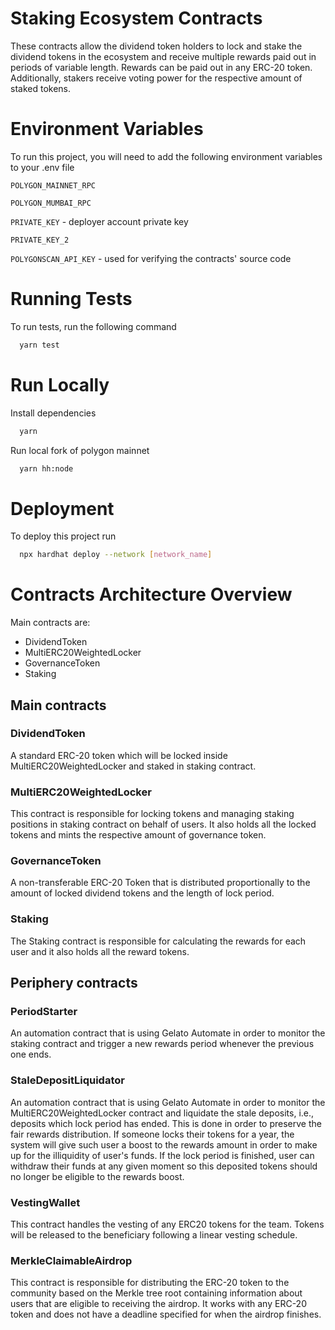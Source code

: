 # Staking Ecosystem Contracts

These contracts allow the dividend token holders to lock and stake the dividend
tokens in the ecosystem and receive multiple rewards paid out in periods of
variable length. Rewards can be paid out in any ERC-20 token.
Additionally, stakers receive voting power for the respective amount of staked
tokens.

# Environment Variables

To run this project, you will need to add the following environment variables to your .env file

`POLYGON_MAINNET_RPC`

`POLYGON_MUMBAI_RPC`

`PRIVATE_KEY` - deployer account private key

`PRIVATE_KEY_2`

`POLYGONSCAN_API_KEY` - used for verifying the contracts' source code

# Running Tests

To run tests, run the following command

```bash
  yarn test
```

# Run Locally

Install dependencies

```bash
  yarn
```

Run local fork of polygon mainnet

```bash
  yarn hh:node
```

# Deployment

To deploy this project run

```bash
  npx hardhat deploy --network [network_name]
```

# Contracts Architecture Overview

Main contracts are:

- DividendToken
- MultiERC20WeightedLocker
- GovernanceToken
- Staking

## Main contracts

### DividendToken

A standard ERC-20 token which will be locked inside MultiERC20WeightedLocker
and staked in staking contract.

### MultiERC20WeightedLocker

This contract is responsible for locking tokens and managing staking positions
in staking contract on behalf of users. It also holds all the locked tokens and
mints the respective amount of governance token.

### GovernanceToken

A non-transferable ERC-20 Token that is distributed proportionally to the amount of
locked dividend tokens and the length of lock period.

### Staking

The Staking contract is responsible for calculating the rewards for each user
and it also holds all the reward tokens.

## Periphery contracts

### PeriodStarter

An automation contract that is using Gelato Automate in order to monitor
the staking contract and trigger a new rewards period whenever the previous one ends.

### StaleDepositLiquidator

An automation contract that is using Gelato Automate in order to monitor
the MultiERC20WeightedLocker contract and liquidate the stale deposits, i.e., deposits
which lock period has ended. This is done in order to preserve the fair rewards
distribution. If someone locks their tokens for a year, the system will give such user
a boost to the rewards amount in order to make up for the illiquidity of user's funds.
If the lock period is finished, user can withdraw their funds at any given moment so
this deposited tokens should no longer be eligible to the rewards boost.

### VestingWallet

This contract handles the vesting of any ERC20 tokens for the team.
Tokens will be released to the beneficiary following a linear vesting schedule.

### MerkleClaimableAirdrop

This contract is responsible for distributing the ERC-20 token to the community based
on the Merkle tree root containing information about users that are eligible
to receiving the airdrop. It works with any ERC-20 token and does not have a deadline
specified for when the airdrop finishes.
